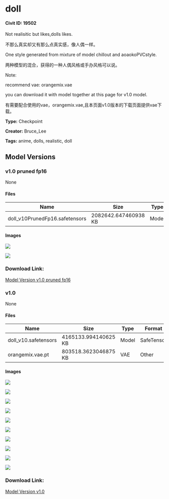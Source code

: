 # doll

#### Civit ID: 19502

<p>Not realisitic but likes,dolls likes.</p><p>不那么真实却又有那么点真实感，像人偶一样。</p><p>One style generated from mixture of model chillout and aoaokoPVCstyle.</p><p>两种模型的混合，获得的一种人偶风格或手办风格可以说。</p><p></p><p>Note:</p><p>recommend vae: orangemix.vae</p><p>you can download it with model together at this page for v1.0 model.</p><p>有需要配合使用的vae，orangemix.vae,且本页面v1.0版本的下载页面提供vae下载。</p>

**Type:** Checkpoint

**Creator:** Bruce_Lee

**Tags:** anime, dolls, realistic, doll

## Model Versions

### v1.0 pruned fp16

None

#### Files

| Name | Size | Type | Format | Download Url | AutoV1 | AutoV2 | SHA256 | CRC32 | BLAKE3 |
| --- | --- | --- | --- | --- | --- | --- | --- | --- | --- |
| doll_v10PrunedFp16.safetensors | 2082642.647460938 KB | Model | SafeTensor | https://civitai.com/api/download/models/26466 | 7783B8C8 | 4F5E98F856 | 4F5E98F856215C7BED9DD88E985BE1DB417AB11FF774ADC0FAFC50C0E91B120D | 839B6D4F | 9ED194B3419236A03057E86F69436033710BFF056B42707F7D5EB30839AB5B5F |

#### Images

<p><img src="https://image.civitai.com/xG1nkqKTMzGDvpLrqFT7WA/85d3be14-6262-4647-28b7-42dc98e20400/width=450/291733.jpeg" /></p>

<p><img src="https://image.civitai.com/xG1nkqKTMzGDvpLrqFT7WA/c14d0bc1-1331-417b-2bc8-115d7daf3300/width=450/291731.jpeg" /></p>

### Download Link:

[Model Version v1.0 pruned fp16](https://civitai.com/api/download/models/26466)

### v1.0

None

#### Files

| Name | Size | Type | Format | Download Url | AutoV1 | AutoV2 | SHA256 | CRC32 | BLAKE3 |
| --- | --- | --- | --- | --- | --- | --- | --- | --- | --- |
| doll_v10.safetensors | 4165133.994140625 KB | Model | SafeTensor | https://civitai.com/api/download/models/23142 | A64227A8 | 45685D1DC4 | 45685D1DC4F5D67DCBC23C85F05021E98ED1590D20FA0EEECA53C93D27427632 | C113DD47 | 0F260384484B912EA795F942447B3F6D0E2F067BC0AC4A770D533CAC16D50CB3 |
| orangemix.vae.pt | 803518.3623046875 KB | VAE | Other | https://civitai.com/api/download/models/23142?type=VAE&format=Other | F458B5C6 | F921FB3F29 | F921FB3F29891D2A77A6571E56B8B5052420D2884129517A333C60B1B4816CDF | 65AEACBA | 2E175004F953D6DC373A9DD18BF8A1845983EB6E1B3D6EA0C76A81D344244F18 |

#### Images

<p><img src="https://image.civitai.com/xG1nkqKTMzGDvpLrqFT7WA/ae273cf4-05fd-4682-edf7-797b81da3400/width=450/250519.jpeg" /></p>

<p><img src="https://image.civitai.com/xG1nkqKTMzGDvpLrqFT7WA/b5c7d698-3164-4e12-c255-3f9629b0dc00/width=450/250500.jpeg" /></p>

<p><img src="https://image.civitai.com/xG1nkqKTMzGDvpLrqFT7WA/7c32ea0e-f663-47ba-f941-aad8305aca00/width=450/250518.jpeg" /></p>

<p><img src="https://image.civitai.com/xG1nkqKTMzGDvpLrqFT7WA/89234987-bf26-45b6-2afe-7fa851c16000/width=450/250517.jpeg" /></p>

<p><img src="https://image.civitai.com/xG1nkqKTMzGDvpLrqFT7WA/6179c8e2-248a-43ba-47c0-fa0ec4e72100/width=450/250515.jpeg" /></p>

<p><img src="https://image.civitai.com/xG1nkqKTMzGDvpLrqFT7WA/5edabb05-1851-4797-e8ee-ed6369708000/width=450/250551.jpeg" /></p>

<p><img src="https://image.civitai.com/xG1nkqKTMzGDvpLrqFT7WA/f7e482c8-8e5d-4a30-628b-4416f99dce00/width=450/250514.jpeg" /></p>

<p><img src="https://image.civitai.com/xG1nkqKTMzGDvpLrqFT7WA/c1b7dcf0-ee27-49d5-e9f6-d2479288ea00/width=450/250513.jpeg" /></p>

<p><img src="https://image.civitai.com/xG1nkqKTMzGDvpLrqFT7WA/7257acc7-1b58-49f8-d0e7-eecc16da9000/width=450/250512.jpeg" /></p>

<p><img src="https://image.civitai.com/xG1nkqKTMzGDvpLrqFT7WA/d0dd6c34-0b09-407b-e8a9-c94d8129d600/width=450/250511.jpeg" /></p>

### Download Link:

[Model Version v1.0](https://civitai.com/api/download/models/23142)

